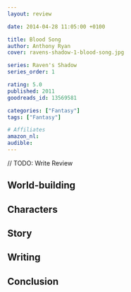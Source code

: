 ```yaml
---
layout: review

date: 2014-04-28 11:05:00 +0100

title: Blood Song
author: Anthony Ryan
cover: ravens-shadow-1-blood-song.jpg

series: Raven's Shadow
series_order: 1

rating: 5.0
published: 2011
goodreads_id: 13569581

categories: ["Fantasy"]
tags: ["Fantasy"]

# Affiliates
amazon_nl: 
audible: 
---
```


// TODO: Write Review

<!--more-->

## World-building

## Characters

## Story

## Writing

## Conclusion
